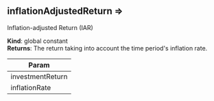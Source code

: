 
## inflationAdjustedReturn ⇒
Inflation-adjusted Return (IAR)

**Kind**: global constant  
**Returns**: The return taking into account the time period's
 inflation rate.  

| Param |
| --- |
| investmentReturn | 
| inflationRate | 

